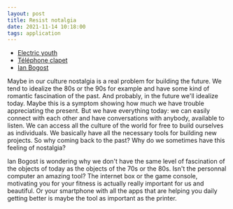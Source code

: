 ```yaml
---
layout: post
title: Resist notalgia
date: 2021-11-14 10:18:00
tags: application
---
```


- [Electric youth](https://www.youtube.com/watch?v=mqy98hcMV9w)
- [Téléphone clapet](https://www.slate.fr/story/218880/generation-z-telephone-clapet)
- [Ian Bogost](http://bogost.com/)

Maybe in our culture nostalgia is a real problem for building the future. We tend to idealize the 80s or the 90s for example and have some kind of romantic fascination of the past. And probably, in the future we'll idealize today. Maybe this is a symptom showing how much we have trouble appreciating the present. But we have everything today: we can easily connect with each other and have conversations with anybody, available to listen. We can access all the culture of the world for free to build ourselves as individuals. We basically have all the necessary tools for building new projects. So why coming back to the past? Why do we sometimes have this feeling of nostalgia?

Ian Bogost is wondering why we don't have the same level of fascination of the objects of today as the objects of the 70s or the 80s. Isn't the personnal computer an amazing tool? The internet box or the game console, motivating you for your fitness is actually really important for us and beautiful. Or your smartphone with all the apps that are helping you daily getting better is maybe the tool as important as the printer.